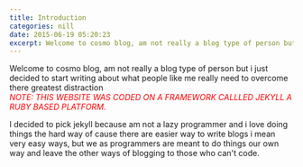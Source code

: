 ```yaml
---
title: Introduction
categories: nill
date: 2015-06-19 05:20:23
excerpt: Welcome to cosmo blog, am not really a blog type of person but i just decided to start writing about what people like me really need to overcome there greatest distraction..........<br />
---
```

Welcome to cosmo blog, am not really a blog type of person but i just decided to start writing about what people like me really need to overcome there greatest distraction<br />
<em style="color:red">NOTE: THIS WEBSITE WAS CODED ON A FRAMEWORK CALLLED JEKYLL A RUBY BASED PLATFORM.</em> 
  

  I decided to pick jekyll because am not a lazy programmer and i love doing things the hard way of cause there are easier way to write blogs i mean very easy ways, but we as programmers are meant to do things our own way and leave the other ways of blogging to those who can't code.
